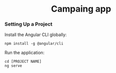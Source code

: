 
<h1 align="center">Campaing app</h1>



### Setting Up a Project

Install the Angular CLI globally:

```
npm install -g @angular/cli
```

Run the application:

```
cd [PROJECT NAME]
ng serve
```
